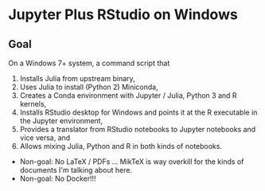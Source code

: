 # Jupyter Plus RStudio on Windows

## Goal
On a Windows 7+ system, a command script that
1. Installs Julia from upstream binary,
2. Uses Julia to install (Python 2) Miniconda,
3. Creates a Conda environment with Jupyter / Julia, Python 3 and R kernels,
4. Installs RStudio desktop for Windows and points it at the R executable in the Jupyter environment,
5. Provides a translator from RStudio notebooks to Jupyter notebooks and vice versa, and
6. Allows mixing Julia, Python and R in both kinds of notebooks.

* Non-goal: No LaTeX / PDFs ... MikTeX is way overkill for the kinds of documents I'm talking about here.
* Non-goal: No Docker!!!

